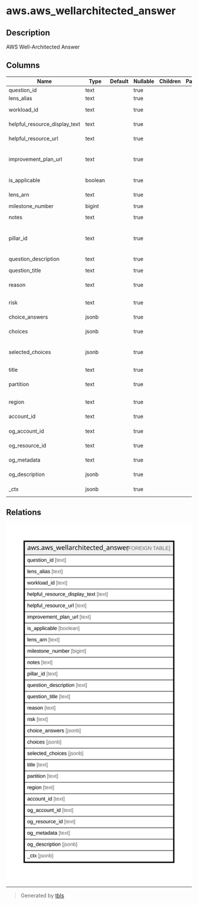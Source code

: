 # aws.aws_wellarchitected_answer

## Description

AWS Well-Architected Answer

## Columns

| Name | Type | Default | Nullable | Children | Parents | Comment |
| ---- | ---- | ------- | -------- | -------- | ------- | ------- |
| question_id | text |  | true |  |  | The ID of the question. |
| lens_alias | text |  | true |  |  | The alias of the lens. |
| workload_id | text |  | true |  |  | The ID assigned to the workload. |
| helpful_resource_display_text | text |  | true |  |  | The helpful resource text to be displayed. |
| helpful_resource_url | text |  | true |  |  | The helpful resource URL for a question. |
| improvement_plan_url | text |  | true |  |  | The improvement plan URL for a question. This value is only available if the question has been answered. |
| is_applicable | boolean |  | true |  |  | Defines whether this question is applicable to a lens review. |
| lens_arn | text |  | true |  |  | The Amazon Resource Name (ARN) of the lens. |
| milestone_number | bigint |  | true |  |  | The milestone number. |
| notes | text |  | true |  |  | The notes associated with the workload. |
| pillar_id | text |  | true |  |  | The ID used to identify a pillar, for example, security. A pillar is identified by its PillarReviewSummary$PillarId. |
| question_description | text |  | true |  |  | The description of the question. |
| question_title | text |  | true |  |  | The title of the question. |
| reason | text |  | true |  |  | The reason why the question is not applicable to your workload. |
| risk | text |  | true |  |  | The risk for a given workload, lens review, pillar, or question. |
| choice_answers | jsonb |  | true |  |  | A list of selected choices to a question in your workload. |
| choices | jsonb |  | true |  |  | List of choices available for a question. |
| selected_choices | jsonb |  | true |  |  | List of selected choice IDs in a question answer. The values entered replace the previously selected choices. |
| title | text |  | true |  |  | Title of the resource. |
| partition | text |  | true |  |  | The AWS partition in which the resource is located (aws, aws-cn, or aws-us-gov). |
| region | text |  | true |  |  | The AWS Region in which the resource is located. |
| account_id | text |  | true |  |  | The AWS Account ID in which the resource is located. |
| og_account_id | text |  | true |  |  | The Platform Account ID in which the resource is located. |
| og_resource_id | text |  | true |  |  | The unique ID of the resource in opengovernance. |
| og_metadata | text |  | true |  |  | Platform Metadata of the AWS resource. |
| og_description | jsonb |  | true |  |  | The full model description of the resource |
| _ctx | jsonb |  | true |  |  | Steampipe context in JSON form, e.g. connection_name. |

## Relations

![er](aws.aws_wellarchitected_answer.svg)

---

> Generated by [tbls](https://github.com/k1LoW/tbls)
